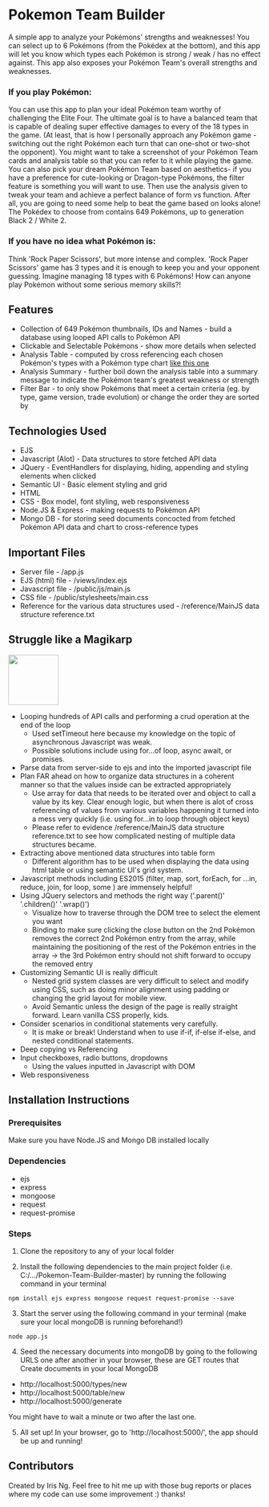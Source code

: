 # Pokemon Team Builder
A simple app to analyze your Pokémons' strengths and weaknesses!
You can select up to 6 Pokémons (from the Pokédex at the bottom), and this app will let you know which types each Pokémon is strong / weak / has no effect against.
This app also exposes your Pokémon Team's overall strengths and weaknesses.

### If you play Pokémon: 
You can use this app to plan your ideal Pokémon team worthy of challenging the Elite Four. The ultimate goal is to have a balanced team that is capable of dealing super effective damages to every of the 18 types in the game. 
(At least, that is how I personally approach any Pokémon game - switching out the right Pokémon each turn that can one-shot or two-shot the opponent). You might want to take a screenshot of your Pokémon Team cards and analysis table so that you can refer to it while playing the game.
You can also pick your dream Pokémon Team based on aesthetics- if you have a preference for cute-looking or Dragon-type Pokémons, the filter feature is something you will want to use. Then use the analysis given to tweak your team and achieve a perfect balance of form vs function. After all, you are going to need some help to beat the game based on looks alone!
The Pokédex to choose from contains 649 Pokémons, up to generation Black 2 / White 2. 

### If you have no idea what Pokémon is:
Think 'Rock Paper Scissors', but more intense and complex. 'Rock Paper Scissors' game has 3 types and it is enough to keep you and your opponent guessing. Imagine managing 18 types with 6 Pokémons! How can anyone play Pokémon without some serious memory skills?!

## Features

* Collection of 649 Pokémon thumbnails, IDs and Names - build a database using looped API calls to Pokémon API
* Clickable and Selectable Pokémons - show more details when selected
* Analysis Table - computed by cross referencing each chosen Pokémon's types with a Pokémon type chart [like this one](https://rankedboost.com/pokemon-lets-go/type-chart/) 
* Analysis Summary - further boil down the analysis table into a summary message to indicate the Pokémon team's greatest weakness or strength 
* Filter Bar - to only show Pokémons that meet a certain criteria (eg. by type, game version, trade evolution) or change the order they are sorted by 

## Technologies Used

* EJS
* Javascript (Alot) - Data structures to store fetched API data 
* JQuery - EventHandlers for displaying, hiding, appending and styling elements when clicked
* Semantic UI - Basic element styling and grid
* HTML 
* CSS - Box model, font styling, web responsiveness
* Node.JS & Express - making requests to Pokémon API
* Mongo DB - for storing seed documents concocted from fetched Pokémon API data and chart to cross-reference types

## Important Files
* Server file - /app.js
* EJS (html) file - /views/index.ejs
* Javascript file - /public/js/main.js
* CSS file - /public/stylesheets/main.css
* Reference for the various data structures used - /reference/MainJS data structure reference.txt

## Struggle like a Magikarp
<img src="https://media1.tenor.com/images/5bae032b65f1da83c0f9580a580e6b79/tenor.gif?itemid=5536400" width="100" height="100">

* Looping hundreds of API calls and performing a crud operation at the end of the loop 
  - Used setTimeout here because my knowledge on the topic of asynchronous Javascript was weak. 
  - Possible solutions include using for...of loop, async await, or promises. 
* Parse data from server-side to ejs and into the imported javascript file
* Plan FAR ahead on how to organize data structures in a coherent manner so that the values inside can be extracted appropriately 
  - Use array for data that needs to be iterated over and object to call a value by its key. Clear enough logic, but when there is alot of cross referencing of values from various variables happening it turned into a mess very quickly (i.e. using for...in to loop through object keys) 
  - Please refer to evidence /reference/MainJS data structure reference.txt to see how complicated nesting of multiple data structures became.
* Extracting above mentioned data structures into table form 
  - Different algorithm has to be used when displaying the data using html table or using semantic UI's grid system.
* Javascript methods including ES2015 (filter, map, sort, forEach, for ...in, reduce, join, for loop, some ) are immensely helpful!
* Using JQuery selectors and methods the right way ('.parent()' '.children()' '.wrap()')
  - Visualize how to traverse through the DOM tree to select the element you want 
  - Binding to make sure clicking the close button on the 2nd Pokémon removes the correct 2nd Pokémon entry from the array, while maintaining the positioning of the rest of the Pokémon entries in the array -> the 3rd Pokémon entry should not shift forward to occupy the removed entry    
* Customizing Semantic UI is really difficult 
  - Nested grid system classes are very difficult to select and modify using CSS, such as doing minor alignment using padding or changing the grid layout for mobile view.
  - Avoid Semantic unless the design of the page is really straight forward. Learn vanilla CSS properly, kids.
* Consider scenarios in conditional statements very carefully. 
  - It is make or break! Understand when to use if-if, if-else if-else, and nested conditional statements.
* Deep copying vs Referencing 
* Input checkboxes, radio buttons, dropdowns 
  - Using the values inputted in Javascript with DOM 
* Web responsiveness

## Installation Instructions

### Prerequisites
Make sure you have Node.JS and Mongo DB installed locally

### Dependencies
* ejs
* express
* mongoose
* request
* request-promise

### Steps

1. Clone the repository to any of your local folder

2. Install the following dependencies to the main project folder (i.e. C:/.../Pokemon-Team-Builder-master) by running the following command in your terminal
```
npm install ejs express mongoose request request-promise --save
```

3. Start the server using the following command in your terminal (make sure your local mongoDB is running beforehand!)
```
node app.js 
```

4. Seed the necessary documents into mongoDB by going to the following URLS one after another in your browser, these are GET routes that Create documents in your local MongoDB

* http://localhost:5000/types/new
* http://localhost:5000/table/new
* http://localhost:5000/generate

You might have to wait a minute or two after the last one. 

5. All set up! In your browser, go to 'http://localhost:5000/', the app should be up and running!

## Contributors

Created by Iris Ng. 
Feel free to hit me up with those bug reports or places where my code can use some improvement :) thanks!
